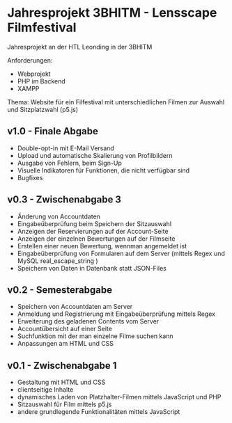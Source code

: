 # Jahresprojekt 3BHITM - Lensscape Filmfestival

Jahresprojekt an der HTL Leonding in der 3BHITM

Anforderungen:
- Webprojekt
- PHP im Backend
- XAMPP

Thema: Website für ein Filfestival mit unterschiedlichen Filmen zur Auswahl und Sitzplatzwahl (p5.js)

## v1.0 - Finale Abgabe

- Double-opt-in mit E-Mail Versand
- Upload und automatische Skalierung von Profilbildern
- Ausgabe von Fehlern, beim Sign-Up
- Visuelle Indikatoren für Funktionen, die nicht verfügbar sind
- Bugfixes

## v0.3 - Zwischenabgabe 3

-   Änderung von Accountdaten
-   Eingabeüberprüfung beim Speichern der Sitzauswahl
-   Anzeigen der Reservierungen auf der Account-Seite
-   Anzeigen der einzelnen Bewertungen auf der Filmseite
-   Erstellen einer neuen Bewertung, wennman angemeldet ist
-   Eingabeüberprüfung von Formularen auf dem Server (mittels Regex und MySQL real_escape_string )
-   Speichern von Daten in Datenbank statt JSON-Files

## v0.2 - Semesterabgabe

-   Speichern von Accountdaten am Server
-   Anmeldung und Registrierung mit Eingabeüberprüfung mittels Regex
-   Erweiterung des geladenen Contents vom Server
-   Accountübersicht auf einer Seite
-   Suchfunktion mit der man einzelne Filme suchen kann
-   Anpassungen am HTML und CSS

## v0.1 - Zwischenabgabe 1

-   Gestaltung mit HTML und CSS
-   clientseitige Inhalte
-   dynamisches Laden von Platzhalter-Filmen mittels JavaScript und PHP
-   Sitzauswahl für Film mittels p5.js
-   andere grundlegende Funktionalitäten mittels JavaScript
